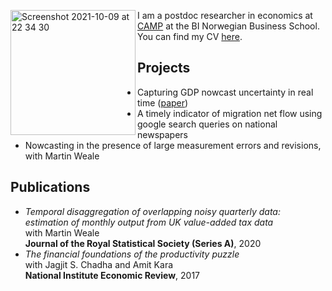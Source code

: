 <img align="left" width="200" alt="Screenshot 2021-10-09 at 22 34 30" src="https://user-images.githubusercontent.com/89748060/136673158-b6242b4d-b302-4be2-83dd-38c542f71ba7.png">I am a postdoc researcher in economics at [CAMP](https://www.bi.edu/research/research-centres/centre-of-applied-macroeconomics-and-commodity-prices/) at the BI Norwegian Business School. You can find my CV [here](https://github.com/paullabonne/paullabonne.github.io/blob/main/Files/CV.pdf).

## Projects

- Capturing GDP nowcast uncertainty in real time ([paper](https://arxiv.org/abs/2012.02601))
- A timely indicator of migration net flow using google search queries on national newspapers
- Nowcasting in the presence of large measurement errors and revisions, with Martin Weale

## Publications

- *Temporal disaggregation of overlapping noisy quarterly data: estimation of monthly output from UK value-added tax data*<br/>
with Martin Weale<br/>
**Journal of the Royal Statistical Society (Series A)**, 2020
- *The financial foundations of the productivity puzzle*<br/>
with Jagjit S. Chadha and Amit Kara<br/>
**National Institute Economic Review**, 2017
